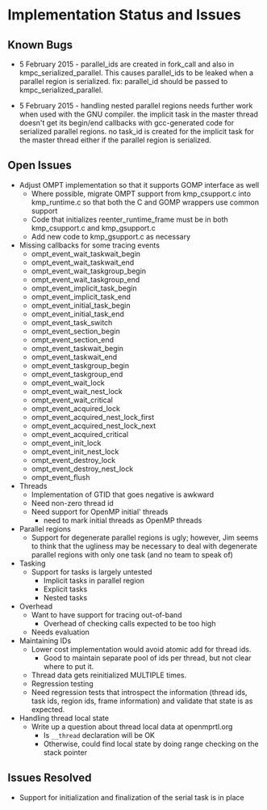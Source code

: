 # Implementation Status and Issues #

## Known Bugs ##

  * 5 February 2015 - parallel\_ids are created in fork\_call and also in kmpc\_serialized\_parallel. This causes parallel\_ids to be leaked when a parallel region is serialized. fix: parallel\_id should be passed to kmpc\_serialized\_parallel.

  * 5 February 2015 - handling nested parallel regions needs further work when used with the GNU compiler. the implicit task in the master thread doesn't get its begin/end callbacks with gcc-generated code for serialized parallel regions. no task\_id is created for the implicit task for the master thread either if the parallel region is serialized.


## Open Issues ##
  * Adjust OMPT implementation so that it supports GOMP interface as well
    * Where possible, migrate OMPT support from kmp\_csupport.c into kmp\_runtime.c so that both the C and GOMP wrappers use common support
    * Code that initializes reenter\_runtime\_frame must be in both kmp\_csupport.c and kmp\_gsupport.c
    * Add new code to kmp\_gsupport.c as necessary
  * Missing callbacks for some tracing events
    * ompt\_event\_wait\_taskwait\_begin
    * ompt\_event\_wait\_taskwait\_end
    * ompt\_event\_wait\_taskgroup\_begin
    * ompt\_event\_wait\_taskgroup\_end
    * ompt\_event\_implicit\_task\_begin
    * ompt\_event\_implicit\_task\_end
    * ompt\_event\_initial\_task\_begin
    * ompt\_event\_initial\_task\_end
    * ompt\_event\_task\_switch
    * ompt\_event\_section\_begin
    * ompt\_event\_section\_end
    * ompt\_event\_taskwait\_begin
    * ompt\_event\_taskwait\_end
    * ompt\_event\_taskgroup\_begin
    * ompt\_event\_taskgroup\_end
    * ompt\_event\_wait\_lock
    * ompt\_event\_wait\_nest\_lock
    * ompt\_event\_wait\_critical
    * ompt\_event\_acquired\_lock
    * ompt\_event\_acquired\_nest\_lock\_first
    * ompt\_event\_acquired\_nest\_lock\_next
    * ompt\_event\_acquired\_critical
    * ompt\_event\_init\_lock
    * ompt\_event\_init\_nest\_lock
    * ompt\_event\_destroy\_lock
    * ompt\_event\_destroy\_nest\_lock
    * ompt\_event\_flush
  * Threads
    * Implementation of GTID that goes negative is awkward
    * Need non-zero thread id
    * Need support for OpenMP initial' threads
      * need to mark initial threads as OpenMP threads
  * Parallel regions
    * Support for degenerate parallel regions is ugly; however,  Jim seems to think that the ugliness may be necessary to deal with degenerate parallel regions with only one task (and no team to speak of)
  * Tasking
    * Support for tasks is largely untested
      * Implicit tasks in parallel region
      * Explicit tasks
      * Nested tasks
  * Overhead
    * Want to have support for tracing out-of-band
      * Overhead of checking calls expected to be too high
    * Needs evaluation
  * Maintaining IDs
    * Lower cost implementation would avoid atomic add for thread ids.
      * Good to maintain separate pool of ids per thread, but not clear where to put it.
    * Thread data gets reinitialized MULTIPLE times.
    * Regression testing
    * Need regression tests that introspect the information (thread ids, task ids, region ids, frame information) and validate that state is as expected.
  * Handling thread local state
    * Write up a question about thread local data at openmprtl.org
      * Is `__thread` declaration will be OK
      * Otherwise, could find local state by doing range checking on the stack pointer

## Issues Resolved ##
  * Support for initialization and finalization of the serial task is in place